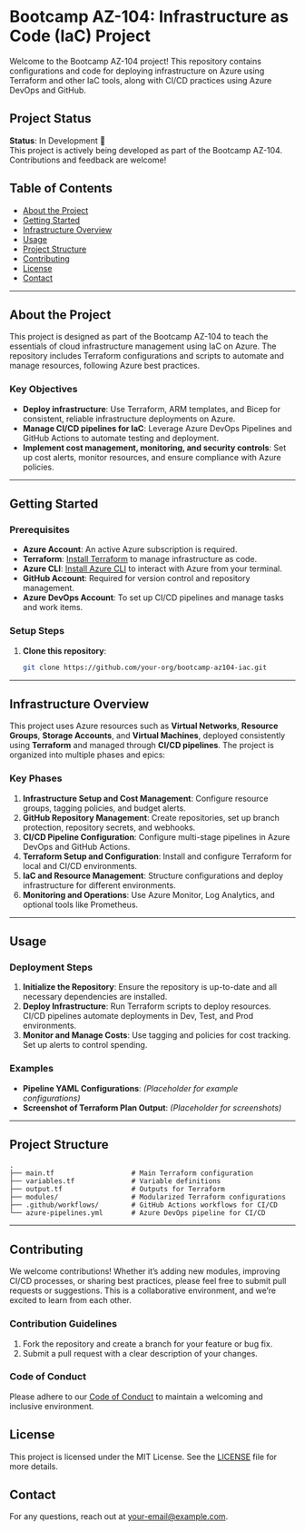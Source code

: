 
# Bootcamp AZ-104: Infrastructure as Code (IaC) Project

Welcome to the Bootcamp AZ-104 project! This repository contains configurations and code for deploying infrastructure on Azure using Terraform and other IaC tools, along with CI/CD practices using Azure DevOps and GitHub.

## Project Status
**Status**: In Development 🚧  
This project is actively being developed as part of the Bootcamp AZ-104. Contributions and feedback are welcome!

## Table of Contents
- [About the Project](#about-the-project)
- [Getting Started](#getting-started)
- [Infrastructure Overview](#infrastructure-overview)
- [Usage](#usage)
- [Project Structure](#project-structure)
- [Contributing](#contributing)
- [License](#license)
- [Contact](#contact)

---

## About the Project
This project is designed as part of the Bootcamp AZ-104 to teach the essentials of cloud infrastructure management using IaC on Azure. The repository includes Terraform configurations and scripts to automate and manage resources, following Azure best practices.

### Key Objectives
- **Deploy infrastructure**: Use Terraform, ARM templates, and Bicep for consistent, reliable infrastructure deployments on Azure.
- **Manage CI/CD pipelines for IaC**: Leverage Azure DevOps Pipelines and GitHub Actions to automate testing and deployment.
- **Implement cost management, monitoring, and security controls**: Set up cost alerts, monitor resources, and ensure compliance with Azure policies.

---

## Getting Started

### Prerequisites
- **Azure Account**: An active Azure subscription is required.
- **Terraform**: [Install Terraform](https://www.terraform.io/downloads.html) to manage infrastructure as code.
- **Azure CLI**: [Install Azure CLI](https://docs.microsoft.com/cli/azure/install-azure-cli) to interact with Azure from your terminal.
- **GitHub Account**: Required for version control and repository management.
- **Azure DevOps Account**: To set up CI/CD pipelines and manage tasks and work items.

### Setup Steps
1. **Clone this repository**:
   ```bash
   git clone https://github.com/your-org/bootcamp-az104-iac.git
   ```

---

## Infrastructure Overview

This project uses Azure resources such as **Virtual Networks**, **Resource Groups**, **Storage Accounts**, and **Virtual Machines**, deployed consistently using **Terraform** and managed through **CI/CD pipelines**. The project is organized into multiple phases and epics:

### Key Phases
1. **Infrastructure Setup and Cost Management**: Configure resource groups, tagging policies, and budget alerts.
2. **GitHub Repository Management**: Create repositories, set up branch protection, repository secrets, and webhooks.
3. **CI/CD Pipeline Configuration**: Configure multi-stage pipelines in Azure DevOps and GitHub Actions.
4. **Terraform Setup and Configuration**: Install and configure Terraform for local and CI/CD environments.
5. **IaC and Resource Management**: Structure configurations and deploy infrastructure for different environments.
6. **Monitoring and Operations**: Use Azure Monitor, Log Analytics, and optional tools like Prometheus.

---

## Usage

### Deployment Steps
1. **Initialize the Repository**: Ensure the repository is up-to-date and all necessary dependencies are installed.
2. **Deploy Infrastructure**: Run Terraform scripts to deploy resources. CI/CD pipelines automate deployments in Dev, Test, and Prod environments.
3. **Monitor and Manage Costs**: Use tagging and policies for cost tracking. Set up alerts to control spending.

### Examples
- **Pipeline YAML Configurations**: *(Placeholder for example configurations)*
- **Screenshot of Terraform Plan Output**: *(Placeholder for screenshots)*

---

## Project Structure

```plaintext
.
├── main.tf                   # Main Terraform configuration
├── variables.tf              # Variable definitions
├── output.tf                 # Outputs for Terraform
├── modules/                  # Modularized Terraform configurations
├── .github/workflows/        # GitHub Actions workflows for CI/CD
└── azure-pipelines.yml       # Azure DevOps pipeline for CI/CD
```

---

## Contributing

We welcome contributions! Whether it’s adding new modules, improving CI/CD processes, or sharing best practices, please feel free to submit pull requests or suggestions. This is a collaborative environment, and we’re excited to learn from each other.

### Contribution Guidelines
1. Fork the repository and create a branch for your feature or bug fix.
2. Submit a pull request with a clear description of your changes.

### Code of Conduct
Please adhere to our [Code of Conduct](./CODE_OF_CONDUCT.md) to maintain a welcoming and inclusive environment.

## License
This project is licensed under the MIT License. See the [LICENSE](./LICENCE) file for more details.

## Contact
For any questions, reach out at [your-email@example.com](mailto:seel@ntmg.be).
